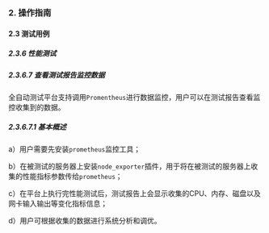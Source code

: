 ### 2. 操作指南

#### 2.3 测试用例

##### 2.3.6 性能测试

##### 2.3.6.7 查看测试报告监控数据

全自动测试平台支持调用` Promentheus `进行数据监控，用户可以在测试报告查看监控收集到的数据。

##### 2.3.6.7.1 基本概述

a）用户需要先安装` prometheus `监控工具；

b）在被测试的服务器上安装` node_exporter `插件，用于将在被测试的服务器上收集的性能指标参数传给` prometheus `；

c）在平台上执行完性能测试后，测试报告上会显示收集的CPU、内存、磁盘以及网卡输入输出等变化指标信息；

d）用户可根据收集的数据进行系统分析和调优。
